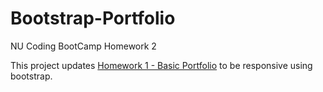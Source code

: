 # Bootstrap-Portfolio
NU Coding BootCamp Homework 2

This project updates [Homework 1 - Basic Portfolio](https://github.com/cbrenner04/Basic-Portfolio) to be responsive using bootstrap.
